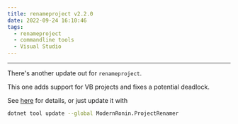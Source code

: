 ```yaml
---
title: renameproject v2.2.0
date: 2022-09-24 16:10:46
tags:
  - renameproject
  - commandline tools
  - Visual Studio
---
```

---

There's another update out for `renameproject`. 

This one adds support for VB projects and fixes a potential deadlock.

See [here](https://github.com/ModernRonin/ProjectRenamer#release-history) for details, or just update it with

```sh
dotnet tool update --global ModernRonin.ProjectRenamer
```
